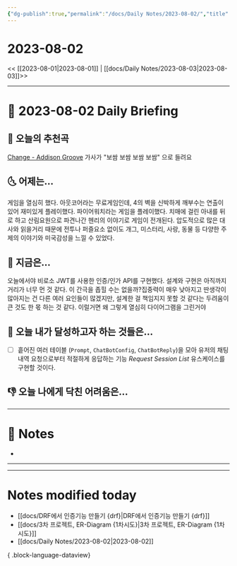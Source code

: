```yaml
---
{"dg-publish":true,"permalink":"/docs/Daily Notes/2023-08-02/","title":"2023-08-02","tags":[" DailyNote "]}
---
```



# 2023-08-02

<< [[2023-08-01\|2023-08-01]] | [[docs/Daily Notes/2023-08-03\|2023-08-03]]>>

---

# 📅 2023-08-02 Daily Briefing

## 🎵 오늘의 추천곡

[Change - Addison Groove](https://youtu.be/Bx5_RUE_8DI) 가사가 "보쌈 보쌈 보쌈 보쌈" 으로 들려요

## 🌜 어제는...

게임을 열심히 했다. 아웃코어라는 무료게임인데, 4의 벽을 신박하게 깨부수는 연출이 있어 재미있게 플레이했다. 파이어워치라는 게임을 플레이했다. 치매에 걸린 아내를 뒤로 하고 산림요원으로 파견나간 헨리의 이야기로 게임이 전개된다. 압도적으로 많은 대사와 읽을거리 때문에 전투나 퍼즐요소 없이도 개그, 미스터리, 사랑, 동물 등 다양한 주제의 이야기와 미국감성을 느낄 수 있었다.

## 🙌 지금은...

오늘에서야 비로소 JWT를 사용한 인증/인가 API를 구현했다. 설계와 구현은 아직까지 거리가 너무 먼 것 같다. 이 간극을 좁힐 수는 없을까?집중력이 매우 낮아지고 딴생각이 많아지는 건 다른 여러 요인들이 많겠지만, 설계한 걸 책임지지 못할 것 같다는 두려움이 큰 것도 한 몫 하는 것 같다. 이럴거면 왜 그렇게 열심히 다이어그램을 그린거야

## 🚀 오늘 내가 달성하고자 하는 것들은...

- [ ] 흩어진 여러 테이블 (`Prompt`, `ChatBotConfig`, `ChatBotReply`)을 모아 유저의 채팅내역 요청으로부터 적절하게 응답하는 기능 *Request Session List* 유스케이스를 구현할 것이다.

## 👎 오늘 나에게 닥친 어려움은...

---

# 📝 Notes

- 

___



---

# Notes modified today

- [[docs/DRF에서 인증기능 만들기 {drf}\|DRF에서 인증기능 만들기 {drf}]]
- [[docs/3차 프로젝트, ER-Diagram {1차시도}\|3차 프로젝트, ER-Diagram {1차시도}]]
- [[docs/Daily Notes/2023-08-02\|2023-08-02]]

{ .block-language-dataview}

